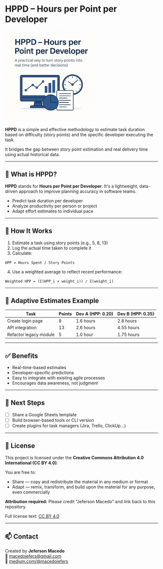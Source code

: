 # HPPD – Hours per Point per Developer


<img src="./images/hppd-cover.png" alt="drawing" style="width:300px;"/>

**HPPD** is a simple and effective methodology to estimate task duration based on difficulty (story points) and the specific developer executing the task.

It bridges the gap between story point estimation and real delivery time using actual historical data.

---

## 🚀 What is HPPD?

**HPPD** stands for **Hours per Point per Developer**. It's a lightweight, data-driven approach to improve planning accuracy in software teams.

- Predict task duration per developer
- Analyze productivity per person or project
- Adapt effort estimates to individual pace

---

## 🧮 How It Works

1. Estimate a task using story points (e.g., 5, 8, 13)
2. Log the actual time taken to complete it
3. Calculate:

```text
HPP = Hours Spent / Story Points
```

4. Use a weighted average to reflect recent performance:

```text
Weighted HPP = (Σ(HPP_i × weight_i)) / Σ(weight_i)
```

---

## 🔄 Adaptive Estimates Example

| Task                    | Points | Dev A (HPP: 0.20) | Dev B (HPP: 0.35) |
|------------------------|--------|-------------------|-------------------|
| Create login page      | 8      | 1.6 hours         | 2.8 hours         |
| API integration        | 13     | 2.6 hours         | 4.55 hours        |
| Refactor legacy module | 5      | 1.0 hour          | 1.75 hours        |

---

## ✅ Benefits

- Real-time-based estimates
- Developer-specific predictions
- Easy to integrate with existing agile processes
- Encourages data awareness, not judgment

---

## 🔧 Next Steps

- [ ] Share a Google Sheets template
- [ ] Build browser-based tools or CLI version
- [ ] Create plugins for task managers (Jira, Trello, ClickUp...)

---

## 📄 License

This project is licensed under the **Creative Commons Attribution 4.0 International (CC BY 4.0)**.

You are free to:
- Share — copy and redistribute the material in any medium or format
- Adapt — remix, transform, and build upon the material for any purpose, even commercially

**Attribution required:** Please credit "Jeferson Macedo" and link back to this repository.

Full license text: [CC BY 4.0](https://creativecommons.org/licenses/by/4.0/)

---

## 📫 Contact

Created by **Jeferson Macedo**  
📧 macedojefers@gmail.com  
🔗 [medium.com/@macedojefers](https://medium.com/@macedojefers)

